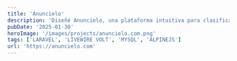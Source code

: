 ```yaml
---
title: 'Anuncielo'
description: 'Diseñé Anuncielo, una plataforma intuitiva para clasificados y promoción de negocios. Con un enfoque en usabilidad y claridad, permite a los usuarios anunciar productos o servicios de manera efectiva, potenciando la visibilidad en línea.'
pubDate: '2025-01-30'
heroImage: '/images/projects/anuncielo.com.png'
tags: ['LARAVEL', 'LIVEWIRE VOLT', 'MYSQL', 'ALPINEJS']
url: 'https://anuncielo.com'
---
```


